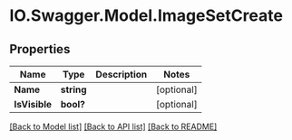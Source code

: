 # IO.Swagger.Model.ImageSetCreate
## Properties

Name | Type | Description | Notes
------------ | ------------- | ------------- | -------------
**Name** | **string** |  | [optional] 
**IsVisible** | **bool?** |  | [optional] 

[[Back to Model list]](../README.md#documentation-for-models) [[Back to API list]](../README.md#documentation-for-api-endpoints) [[Back to README]](../README.md)

